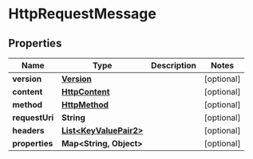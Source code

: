 
# HttpRequestMessage

## Properties
Name | Type | Description | Notes
------------ | ------------- | ------------- | -------------
**version** | [**Version**](Version.md) |  |  [optional]
**content** | [**HttpContent**](HttpContent.md) |  |  [optional]
**method** | [**HttpMethod**](HttpMethod.md) |  |  [optional]
**requestUri** | **String** |  |  [optional]
**headers** | [**List&lt;KeyValuePair2&gt;**](KeyValuePair2.md) |  |  [optional]
**properties** | **Map&lt;String, Object&gt;** |  |  [optional]



